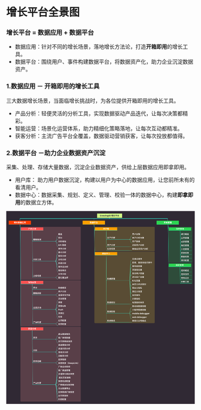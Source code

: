 # 增长平台全景图

### 增长平台 = 数据应用 + 数据平台

* 数据应用：针对不同的增长场景，落地增长方法论，打造**开箱即用**的增长工具。
* 数据平台：围绕用户、事件构建数据平台，将数据资产化，助力企业沉淀数据资产。

### 

### 1.数据应用 － 开箱即用的增长工具 

三大数据增长场景，当面临增长挑战时，为各位提供开箱即用的增长工具。

* 产品分析：轻便灵活的分析工具，实现数据驱动产品迭代，让每次决策都精彩。
* 智能运营：场景化运营体系，助力精细化策略落地，让每次互动都精准。
* 获客分析：主流广告平台全覆盖，数据驱动营销获客，让每次投放都值得。



### 2.数据平台 －助力企业数据资产沉淀  <a id="&#x6570;&#x636E;&#x5E73;&#x53F0;-&#xFF0D;&#x52A9;&#x529B;&#x4F01;&#x4E1A;&#x6570;&#x636E;&#x8D44;&#x4EA7;&#x6C89;&#x6DC0;"></a>

采集、处理、存储大量数据，沉淀企业数据资产，供给上层数据应用即拿即用。

* 用户库： 助力用户数据沉淀，构建以用户为中心的数据应用，让您前所未有的看清用户。
* 数据中心：数据采集、规划、定义、管理、校验一体的数据中心，构建**即拿即用**的数据立方体。 

![](.gitbook/assets/growingio-zeng-chang-ping-tai-%20%286%29.png)








